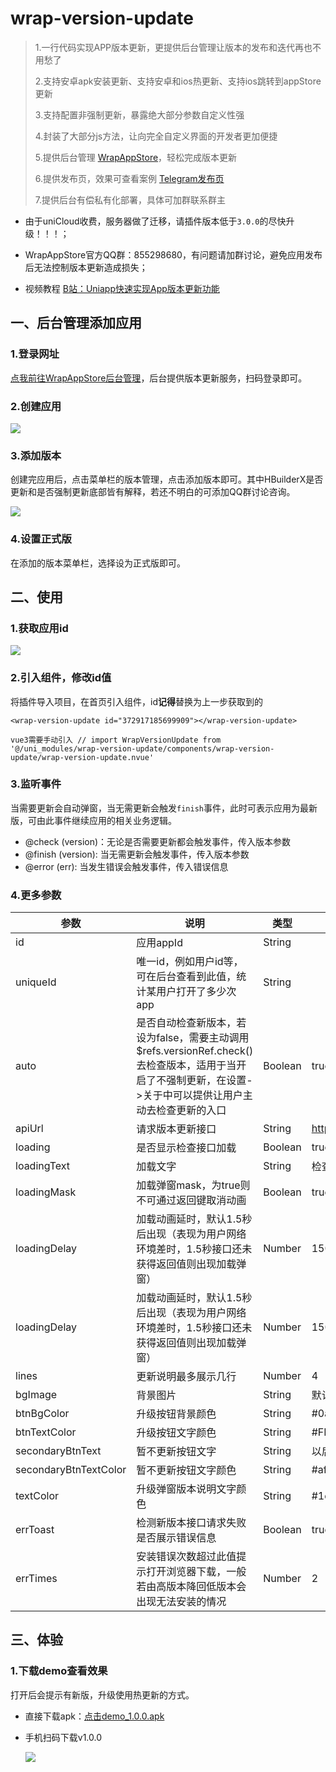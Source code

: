 # wrap-version-update

> 1.一行代码实现APP版本更新，更提供后台管理让版本的发布和迭代再也不用愁了
>
> 2.支持安卓apk安装更新、支持安卓和ios热更新、支持ios跳转到appStore更新
>
> 3.支持配置非强制更新，暴露绝大部分参数自定义性强
>
> 4.封装了大部分js方法，让向完全自定义界面的开发者更加便捷
>
> 5.提供后台管理 [WrapAppStore](https://apps.seepine.com/)，轻松完成版本更新
>
> 6.提供发布页，效果可查看案例 [Telegram发布页](https://apps.seepine.com/app/375348123164741)
>
> 7.提供后台有偿私有化部署，具体可加群联系群主

- 由于uniCloud收费，服务器做了迁移，请插件版本低于`3.0.0`的尽快升级！！！；

- WrapAppStore官方QQ群：855298680，有问题请加群讨论，避免应用发布后无法控制版本更新造成损失；

- 视频教程 [B站：Uniapp快速实现App版本更新功能](https://www.bilibili.com/video/BV1gu411x7SV)

## 一、后台管理添加应用

### 1.登录网址

[点我前往WrapAppStore后台管理](https://apps.seepine.com/)，后台提供版本更新服务，扫码登录即可。

### 2.创建应用

![](https://s1.ax1x.com/2023/01/08/pSZG43T.png)

### 3.添加版本

创建完应用后，点击菜单栏的版本管理，点击添加版本即可。其中HBuilderX是否更新和是否强制更新底部皆有解释，若还不明白的可添加QQ群讨论咨询。

![](https://s1.ax1x.com/2023/01/08/pSZGTu4.png)

### 4.设置正式版

在添加的版本菜单栏，选择设为正式版即可。

## 二、使用

### 1.获取应用id

![](https://s1.ax1x.com/2023/01/08/pSZGHb9.png)

### 2.引入组件，修改id值

将插件导入项目，在首页引入组件，id**记得**替换为上一步获取到的

```vue
<wrap-version-update id="372917185699909"></wrap-version-update>

vue3需要手动引入 // import WrapVersionUpdate from
'@/uni_modules/wrap-version-update/components/wrap-version-update/wrap-version-update.nvue'
```

### 3.监听事件

当需要更新会自动弹窗，当无需更新会触发`finish`事件，此时可表示应用为最新版，可由此事件继续应用的相关业务逻辑。

- @check (version)：无论是否需要更新都会触发事件，传入版本参数
- @finish (version): 当无需更新会触发事件，传入版本参数
- @error (err): 当发生错误会触发事件，传入错误信息

### 4.更多参数

| 参数                  | 说明                                                                                                                                                        | 类型    | 默认                                 |
| --------------------- | ----------------------------------------------------------------------------------------------------------------------------------------------------------- | ------- | ------------------------------------ |
| id                    | 应用appId                                                                                                                                                   | String  |                                      |
| uniqueId              | 唯一id，例如用户id等，可在后台查看到此值，统计某用户打开了多少次app                                                                                         | String  |                                      |
| auto                  | 是否自动检查新版本，若设为false，需要主动调用$refs.versionRef.check()去检查版本，适用于当开启了不强制更新，在设置->关于中可以提供让用户主动去检查更新的入口 | Boolean | true                                 |
| apiUrl                | 请求版本更新接口                                                                                                                                            | String  | https://appsapi.seepine.com/v1/check |
| loading               | 是否显示检查接口加载                                                                                                                                        | Boolean | true                                 |
| loadingText           | 加载文字                                                                                                                                                    | String  | 检查更新中                           |
| loadingMask           | 加载弹窗mask，为true则不可通过返回键取消动画                                                                                                                | Boolean | true                                 |
| loadingDelay          | 加载动画延时，默认1.5秒后出现（表现为用户网络环境差时，1.5秒接口还未获得返回值则出现加载弹窗）                                                              | Number  | 1500                                 |
| loadingDelay          | 加载动画延时，默认1.5秒后出现（表现为用户网络环境差时，1.5秒接口还未获得返回值则出现加载弹窗）                                                              | Number  | 1500                                 |
| lines                 | 更新说明最多展示几行                                                                                                                                        | Number  | 4                                    |
| bgImage               | 背景图片                                                                                                                                                    | String  | 默认蓝色调火箭背景图                 |
| btnBgColor            | 升级按钮背景颜色                                                                                                                                            | String  | #0a84ec                              |
| btnTextColor          | 升级按钮文字颜色                                                                                                                                            | String  | #FFFFFF                              |
| secondaryBtnText      | 暂不更新按钮文字                                                                                                                                            | String  | 以后再说                             |
| secondaryBtnTextColor | 暂不更新按钮文字颜色                                                                                                                                        | String  | #afafaf                              |
| textColor             | 升级弹窗版本说明文字颜色                                                                                                                                    | String  | #1e1e1e                              |
| errToast              | 检测新版本接口请求失败是否展示错误信息                                                                                                                      | Boolean | true                                 |
| errTimes              | 安装错误次数超过此值提示打开浏览器下载，一般若由高版本降回低版本会出现无法安装的情况                                                                        | Number  | 2                                    |

## 三、体验

### 1.下载demo查看效果

打开后会提示有新版，升级使用热更新的方式。

- 直接下载apk：[点击demo_1.0.0.apk](http://cdn.seepine.com/wrap-update-version-1.0.0.apk)
- 手机扫码下载v1.0.0

  ![](https://i.postimg.cc/4ZLTCSP5/image.png)
